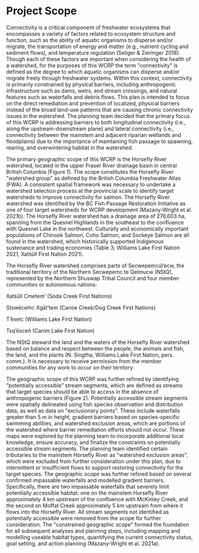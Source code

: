 # Project Scope

Connectivity is a critical component of freshwater ecosystems that encompasses a variety of factors related to ecosystem structure and function, such as the ability of aquatic organisms to disperse and/or migrate, the transportation of energy and matter (e.g., nutrient cycling and sediment flows), and temperature regulation (Seliger & Zeiringer 2018). Though each of these factors are important when considering the health of a watershed, for the purposes of this WCRP the term "connectivity" is defined as the degree to which aquatic organisms can disperse and/or migrate freely through freshwater systems. Within this context, connectivity is primarily constrained by physical barriers, including anthropogenic infrastructure such as dams, weirs, and stream crossings, and natural features such as waterfalls and debris flows. This plan is intended to focus on the direct remediation and prevention of localized, physical barriers instead of the broad land-use patterns that are causing chronic connectivity issues in the watershed. The planning team decided that the primary focus of this WCRP is addressing barriers to both longitudinal connectivity (i.e., along the upstream-downstream plane) and lateral connectivity (i.e., connectivity between the mainstem and adjacent riparian wetlands and floodplains) due to the importance of maintaining fish passage to spawning, rearing, and overwintering habitat in the watershed. 

The primary geographic scope of this WCRP is the Horsefly River watershed, located in the upper Fraser River drainage basin in central British Columbia (Figure 1). The scope constitutes the Horsefly River "watershed group" as defined by the British Columbia Freshwater Atlas (FWA). A consistent spatial framework was necessary to undertake a watershed selection process at the provincial scale to identify target watersheds to improve connectivity for salmon. The Horsefly River watershed was identified by the BC Fish Passage Restoration Initiative as one of four target watersheds for WCRP development (Mazany-Wright et al. 2021b). The Horsefly River watershed has a drainage area of 276,603 ha, spanning from the Quesnel Highlands in the southeast to the confluence with Quesnel Lake in the northwest. Culturally and economically important populations of Chinook Salmon, Coho Salmon, and Sockeye Salmon are all found in the watershed, which historically supported Indigenous sustenance and trading economies (Table 3; Williams Lake First Nation 2021, Xatśūll First Nation 2021). 

The Horsefly River watershed comprises parts of Secwepemcúl’ecw, the traditional territory of the Northern Secwepemc te Qelmucw (NStQ), represented by the Northern Shuswap Tribal Council and four member communities or autonomous nations: 

Xatśūll Cmetem’ (Soda Creek First Nations) 

Stswēceḿc Xgāt’tem (Canoe Creek/Dog Creek First Nations) 

T’ēxelc (Williams Lake First Nation) 

Tsq’ēsceń (Canim Lake First Nation) 

The NStQ steward the land and the waters of the Horsefly River watershed based on balance and respect between the people, the animals and fish, the land, and the plants (N. Singtha, Williams Lake First Nation, pers. comm.). It is necessary to receive permission from the member communities for any work to occur on their territory. 

The geographic scope of this WCRP was further refined by identifying “potentially accessible” stream segments, which are defined as streams that target species should be able to access in the absence of anthropogenic barriers (Figure 2). Potentially accessible stream segments were spatially delineated using fish species observation and distribution data, as well as data on "exclusionary points". These include waterfalls greater than 5 m in height, gradient barriers based on species-specific swimming abilities, and watershed exclusion areas, which are portions of the watershed where barrier remediation efforts should not occur. These maps were explored by the planning team to incorporate additional local knowledge, ensure accuracy, and finalize the constraints on potentially accessible stream segments. The planning team identified certain tributaries to the mainstem Horsefly River as "watershed exclusion areas", which were excluded from further consideration under this plan, due to intermittent or insufficient flows to support restoring connectivity for the target species. The geographic scope was further refined based on several confirmed impassable waterfalls and modelled gradient barriers. Specifically, there are two impassable waterfalls that severely limit potentially accessible habitat: one on the mainstem Horsefly River approximately 4 km upstream of the confluence with McKinley Creek, and the second on Moffat Creek approximately 5 km upstream from where it flows into the Horsefly River. All stream segments not identified as potentially accessible were removed from the scope for further consideration. The "constrained geographic scope" formed the foundation for all subsequent analyses and planning steps, including mapping and modelling useable habitat types, quantifying the current connectivity status, goal setting, and action planning (Mazany-Wright et al. 2021a). 
